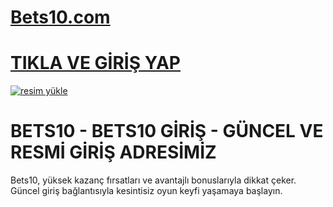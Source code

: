 # <a href="https://1316betst10.com/">Bets10.com</a>
# <a href="https://1316betst10.com/">TIKLA VE GİRİŞ YAP</a>

<a href="https://1316betst10.com/"><img src="https://resmim.net/cdn/2025/01/25/DGz8WF.jpg" alt="resim yükle" border="0" /></a>

# BETS10 - BETS10 GİRİŞ - GÜNCEL VE RESMİ GİRİŞ ADRESİMİZ

Bets10, yüksek kazanç fırsatları ve avantajlı bonuslarıyla dikkat çeker. Güncel giriş bağlantısıyla kesintisiz oyun keyfi yaşamaya başlayın.
